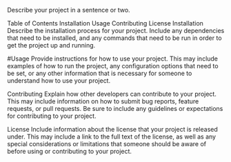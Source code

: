 Describe your project in a sentence or two.

Table of Contents
Installation
Usage
Contributing
License
Installation
Describe the installation process for your project. Include any dependencies that need to be installed, and any commands that need to be run in order to get the project up and running.

#Usage
Provide instructions for how to use your project. This may include examples of how to run the project, any configuration options that need to be set, or any other information that is necessary for someone to understand how to use your project.

Contributing
Explain how other developers can contribute to your project. This may include information on how to submit bug reports, feature requests, or pull requests. Be sure to include any guidelines or expectations for contributing to your project.

License
Include information about the license that your project is released under. This may include a link to the full text of the license, as well as any special considerations or limitations that someone should be aware of before using or contributing to your project.